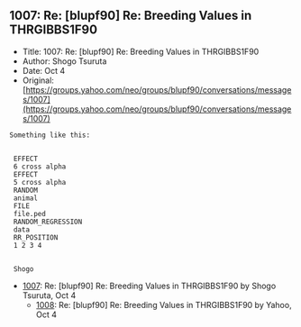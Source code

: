 ## 1007: Re: [blupf90] Re: Breeding Values in THRGIBBS1F90

- Title: 1007: Re: [blupf90] Re: Breeding Values in THRGIBBS1F90
- Author: Shogo Tsuruta
- Date: Oct 4
- Original: [https://groups.yahoo.com/neo/groups/blupf90/conversations/messages/1007](https://groups.yahoo.com/neo/groups/blupf90/conversations/messages/1007)

```
Something like this:


 EFFECT
 6 cross alpha
 EFFECT
 5 cross alpha
 RANDOM
 animal
 FILE
 file.ped
 RANDOM_REGRESSION
 data
 RR_POSITION
 1 2 3 4


 Shogo
```

- [1007](1007.md): Re: [blupf90] Re: Breeding Values in THRGIBBS1F90 by Shogo Tsuruta, Oct 4
    - [1008](1008.md): Re: [blupf90] Re: Breeding Values in THRGIBBS1F90 by Yahoo, Oct 4
